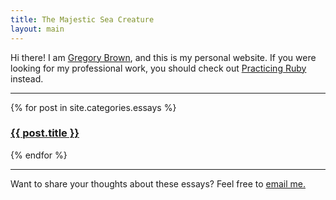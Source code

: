 ```yaml
---
title: The Majestic Sea Creature
layout: main
---
```


Hi there! I am [Gregory Brown](http://community.mendicantuniversity.org/people/sandal), and this is my personal website. If you were looking for my professional work, you should check out [Practicing Ruby](http://practicingruby.com) instead.

---

{% for post in site.categories.essays %}
### [{{ post.title }}]({{post.url}})
{% endfor %}

---

Want to share your thoughts about these essays? Feel free to [email me.](mailto:gregory.t.brown@gmail.com)
